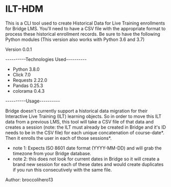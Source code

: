 # ILT-HDM
This is a CLI tool used to create Historical Data for Live Training enrollments for Bridge LMS. You'll need to have a CSV file with the appropriate format to process these historical enrollment records. Be sure to have the following Python modules (This version also works with Python 3.6 and 3.7)

Version 0.0.1 

----------Technologies Used----------
* Python 3.8.0
* Click 7.0
* Requests 2.22.0
* Pandas 0.25.3
* colorama 0.4.3


----------Usage----------

Bridge doesn't currently support a historical data migration for their Interactive Live Training (ILT) learning objects. So in order to move this ILT data from a previous LMS, this tool will take a CSV file of that data and creates a session (note: the ILT must already be created in Bridge and it's ID needs to be in the CSV file) for each unique concatenation of course-date*. Then it enrolls the user in each of those sessions*.
* note 1: Expects ISO 8601 date format (YYYY-MM-DD) and will grab the timezone from your Bridge database.
* note 2: this does not look for current dates in Bridge so it will create a brand new session for each of these dates and would create duplicates if you run this consecutively with the same file.


Author: broccolihero13